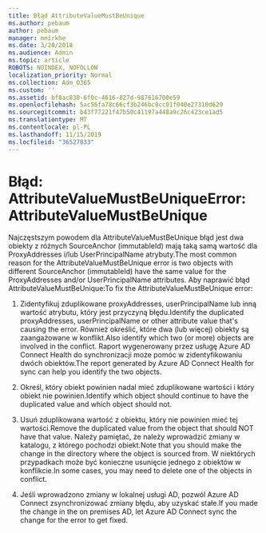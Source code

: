 ```yaml
---
title: Błąd AttributeValueMustBeUnique
ms.author: pebaum
author: pebaum
manager: mnirkhe
ms.date: 3/20/2018
ms.audience: Admin
ms.topic: article
ROBOTS: NOINDEX, NOFOLLOW
localization_priority: Normal
ms.collection: Adm_O365
ms.custom: ''
ms.assetid: bf8ac830-6f0c-4616-827d-987616700e59
ms.openlocfilehash: 5ac56fa78c66cf3b246bc0cc01f040e27310d629
ms.sourcegitcommit: b43f77221f47b50c41197a448a9c26c423ce1ad5
ms.translationtype: MT
ms.contentlocale: pl-PL
ms.lasthandoff: 11/15/2019
ms.locfileid: "36527033"
---
```

# <a name="error-attributevaluemustbeunique"></a><span data-ttu-id="ed3b2-102">Błąd: AttributeValueMustBeUnique</span><span class="sxs-lookup"><span data-stu-id="ed3b2-102">Error: AttributeValueMustBeUnique</span></span>

<span data-ttu-id="ed3b2-103">Najczęstszym powodem dla AttributeValueMustBeUnique błąd jest dwa obiekty z różnych SourceAnchor (immutableId) mają taką samą wartość dla ProxyAddresses i/lub UserPrincipalName atrybuty.</span><span class="sxs-lookup"><span data-stu-id="ed3b2-103">The most common reason for the AttributeValueMustBeUnique error is two objects with different SourceAnchor (immutableId) have the same value for the ProxyAddresses and/or UserPrincipalName attributes.</span></span> <span data-ttu-id="ed3b2-104">Aby naprawić błąd AttributeValueMustBeUnique:</span><span class="sxs-lookup"><span data-stu-id="ed3b2-104">To fix the AttributeValueMustBeUnique error:</span></span>
  
1. <span data-ttu-id="ed3b2-105">Zidentyfikuj zduplikowane proxyAddresses, userPrincipalName lub inną wartość atrybutu, który jest przyczyną błędu.</span><span class="sxs-lookup"><span data-stu-id="ed3b2-105">Identify the duplicated proxyAddresses, userPrincipalName or other attribute value that's causing the error.</span></span> <span data-ttu-id="ed3b2-106">Również określić, które dwa (lub więcej) obiekty są zaangażowane w konflikt.</span><span class="sxs-lookup"><span data-stu-id="ed3b2-106">Also identify which two (or more) objects are involved in the conflict.</span></span> <span data-ttu-id="ed3b2-107">Raport wygenerowany przez usługę Azure AD Connect Health do synchronizacji może pomóc w zidentyfikowaniu dwóch obiektów.</span><span class="sxs-lookup"><span data-stu-id="ed3b2-107">The report generated by Azure AD Connect Health for sync can help you identify the two objects.</span></span>
    
2. <span data-ttu-id="ed3b2-108">Określ, który obiekt powinien nadal mieć zduplikowane wartości i który obiekt nie powinien.</span><span class="sxs-lookup"><span data-stu-id="ed3b2-108">Identify which object should continue to have the duplicated value and which object should not.</span></span>
    
3. <span data-ttu-id="ed3b2-109">Usuń zduplikowana wartość z obiektu, który nie powinien mieć tej wartości.</span><span class="sxs-lookup"><span data-stu-id="ed3b2-109">Remove the duplicated value from the object that should NOT have that value.</span></span> <span data-ttu-id="ed3b2-110">Należy pamiętać, że należy wprowadzić zmiany w katalogu, z którego pochodzi obiekt.</span><span class="sxs-lookup"><span data-stu-id="ed3b2-110">Note that you should make the change in the directory where the object is sourced from.</span></span> <span data-ttu-id="ed3b2-111">W niektórych przypadkach może być konieczne usunięcie jednego z obiektów w konflikcie.</span><span class="sxs-lookup"><span data-stu-id="ed3b2-111">In some cases, you may need to delete one of the objects in conflict.</span></span>
    
4. <span data-ttu-id="ed3b2-112">Jeśli wprowadzono zmiany w lokalnej usługi AD, pozwól Azure AD Connect zsynchronizować zmiany błędu, aby uzyskać stałe.</span><span class="sxs-lookup"><span data-stu-id="ed3b2-112">If you made the change in the on premises AD, let Azure AD Connect sync the change for the error to get fixed.</span></span>
    

